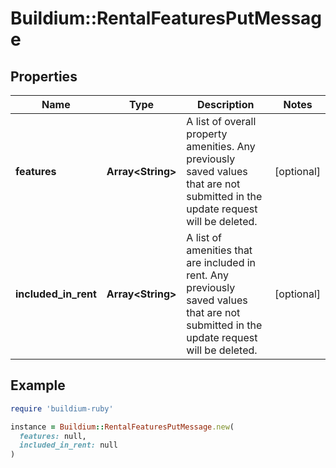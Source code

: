 # Buildium::RentalFeaturesPutMessage

## Properties

| Name | Type | Description | Notes |
| ---- | ---- | ----------- | ----- |
| **features** | **Array&lt;String&gt;** | A list of overall property amenities. Any previously saved values that are not submitted in the update request will be deleted. | [optional] |
| **included_in_rent** | **Array&lt;String&gt;** | A list of amenities that are included in rent. Any previously saved values that are not submitted in the update request will be deleted. | [optional] |

## Example

```ruby
require 'buildium-ruby'

instance = Buildium::RentalFeaturesPutMessage.new(
  features: null,
  included_in_rent: null
)
```

